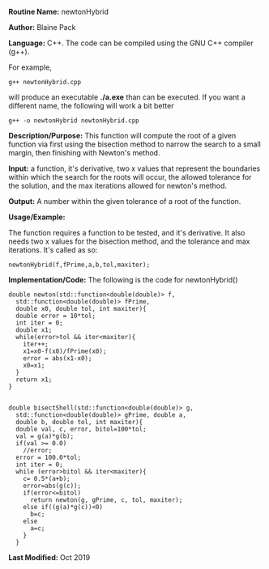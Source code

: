 **Routine Name:**           newtonHybrid

**Author:** Blaine Pack

**Language:** C++. The code can be compiled using the GNU C++ compiler (g++).

For example,

    g++ newtonHybrid.cpp

will produce an executable **./a.exe** than can be executed. If you want a
different name, the following will work a bit
better

    g++ -o newtonHybrid newtonHybrid.cpp

**Description/Purpose:** This function will compute the root of a given function
via first using the bisection method to narrow the search to a small margin, then
finishing with Newton's method.

**Input:** a function, it's derivative, two x values that represent the boundaries
within which the search for the roots will occur, the allowed tolerance for the
solution, and the max iterations allowed for newton's method.

**Output:** A number within the given tolerance of a root of the function.

**Usage/Example:**

The function requires a function to be tested, and it's derivative. It also needs
two x values for the bisection method, and the tolerance and max iterations. It's called
as so:

    newtonHybrid(f,fPrime,a,b,tol,maxiter);

**Implementation/Code:** The following is the code for newtonHybrid()

    double newton(std::function<double(double)> f,
      std::function<double(double)> fPrime,
      double x0, double tol, int maxiter){
      double error = 10*tol;
      int iter = 0;
      double x1;
      while(error>tol && iter<maxiter){
        iter++;
        x1=x0-f(x0)/fPrime(x0);
        error = abs(x1-x0);
        x0=x1;
      }
      return x1;
    }


    double bisectShell(std::function<double(double)> g,
      std::function<double(double)> gPrime, double a,
      double b, double tol, int maxiter){
      double val, c, error, bitol=100*tol;
      val = g(a)*g(b);
      if(val >= 0.0)
        //error;
      error = 100.0*tol;
      int iter = 0;
      while (error>bitol && iter<maxiter){
        c= 0.5*(a+b);
        error=abs(g(c));
        if(error<=bitol)
          return newton(g, gPrime, c, tol, maxiter);
        else if((g(a)*g(c))<0)
          b=c;
        else
          a=c;
        }
      }


**Last Modified:** Oct 2019
